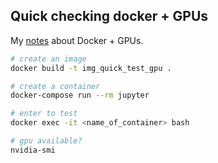 ## Quick checking docker + GPUs

My [notes](https://dinhanhthi.com/docker-gpu) about Docker + GPUs.

``` bash
# create an image
docker build -t img_quick_test_gpu .

# create a container
docker-compose run --rm jupyter

# enter to test
docker exec -it <name_of_container> bash

# gpu available?
nvidia-smi
```

